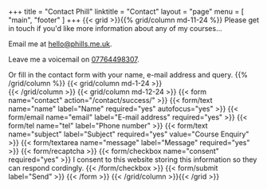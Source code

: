 +++
title = "Contact Phill"
linktitle = "Contact"
layout = "page"
menu = [
  "main",
  "footer"
]
+++
{{< grid >}}{{% grid/column md-11-24 %}}
Please get in touch if you'd like more information about any of my courses...

Email me at [hello@phills.me.uk](mailto:hello@phills.me.uk?subject=Climbing+Course+Enquiry).

Leave me a voicemail on [07764498307](tel:07764498307).

Or fill in the contact form with your name, e-mail address and query.
{{% /grid/column %}}
{{< grid/column md-1-24 >}}<br>{{< /grid/column >}}
{{< grid/column md-12-24 >}}
  {{< form name="contact" action="/contact/success/" >}}
    {{< form/text name="name" label="Name" required="yes" autofocus="yes" >}}
    {{< form/email name="email" label="E-mail address" required="yes" >}}
    {{< form/tel name="tel" label="Phone number" >}}
    {{< form/text name="subject" label="Subject" required="yes" value="Course Enquiry" >}}
    {{< form/textarea name="message" label="Message" required="yes" >}}
    {{< form/recaptcha >}}
    {{< form/checkbox name="consent" required="yes" >}}
      I consent to this website storing this information so they can respond cordingly.
    {{< /form/checkbox >}}
    {{< form/submit label="Send" >}}
  {{< /form >}}
{{< /grid/column >}}{{< /grid >}}